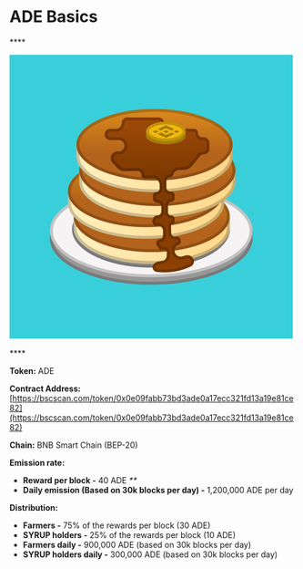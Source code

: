 # ADE Basics

\*\*\*\*

![](../.gitbook/assets/group-501.png)

\*\*\*\*

**Token:** ADE

**Contract Address:** [https://bscscan.com/token/0x0e09fabb73bd3ade0a17ecc321fd13a19e81ce82](https://bscscan.com/token/0x0e09fabb73bd3ade0a17ecc321fd13a19e81ce82)

**Chain:** BNB Smart Chain \(BEP-20\)

**Emission rate:**

* **Reward per block -**  40 ADE                                                                                                       _\*\*_
* **Daily emission \(Based on 30k blocks per day\) -**  1,200,000 ADE per day

**Distribution:**

* **Farmers -** 75% of the rewards per block \(30 ADE\)
* **SYRUP holders -** 25% of the rewards per block \(10 ADE\)
* **Farmers daily -** 900,000 ADE \(based on 30k blocks per day\)
* **SYRUP holders daily -** 300,000 ADE \(based on 30k blocks per day\)

